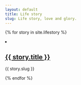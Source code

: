 ```yaml
---
layout: default
title: Life story
slug: Life story, love and glory.
---
```


{% for story in site.lifestory %}
<li>
  <h2><a href="{{ story.url }}">{{ story.title }}</a></h2>
  <p>{{ story.slug }}</p>
</li>
{% endfor %}
